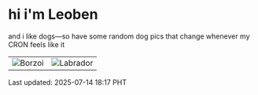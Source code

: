 # hi i'm Leoben

and i like dogs—so have some random dog pics that change whenever my CRON feels like it

|  |  |
|--------|----------|
| ![Borzoi](https://random-dog-vercel.vercel.app/api/random-borzoi?v=1752488264) | ![Labrador](https://random-dog-vercel.vercel.app/api/random-labrador?v=1752488264) |

Last updated: 2025-07-14 18:17 PHT
